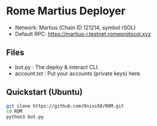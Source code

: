 # Rome Martius Deployer

- Network: Martius (Chain ID 121214, symbol rSOL)
- Default RPC: https://martius-i.testnet.romeprotocol.xyz

## Files
- bot.py : The deploy & interact CLI.
- account.txt : Put your accounts (private keys) here.

## Quickstart (Ubuntu)
```bash
git clone https://github.com/Onixs50/ROM.git
cd ROM
python3 bot.py
```
